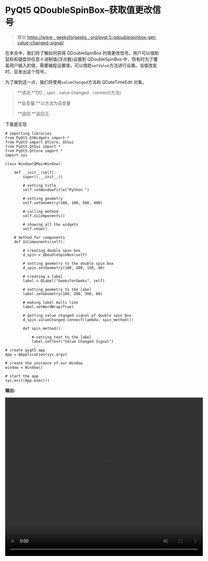 # PyQt5 QDoubleSpinBox–获取值更改信号

> 原文:[https://www . geeksforgeeks . org/pyqt 5-qdoublespinbox-get-value-changed-signal/](https://www.geeksforgeeks.org/pyqt5-qdoublespinbox-getting-value-changed-signal/)

在本文中，我们将了解如何获得 QDoubleSpinBox 的值更改信号。用户可以借助鼠标和键盘将任意十进制值(浮点数)设置到 QDoubleSpinBox 中，但有时为了覆盖用户输入的值，需要编程设置值，可以借助`setValue`方法进行设置。当值改变时，会发出这个信号。

为了做到这一点，我们将使用`valueChanged`方法和 QDateTimeEdit 对象。

> **语法:**DD _ spin . value changed . connect(方法)
> 
> **自变量:**以方法为自变量
> 
> **返回:**返回无

下面是实现

```
# importing libraries
from PyQt5.QtWidgets import * 
from PyQt5 import QtCore, QtGui
from PyQt5.QtGui import * 
from PyQt5.QtCore import * 
import sys

class Window(QMainWindow):

    def __init__(self):
        super().__init__()

        # setting title
        self.setWindowTitle("Python ")

        # setting geometry
        self.setGeometry(100, 100, 500, 400)

        # calling method
        self.UiComponents()

        # showing all the widgets
        self.show()

    # method for components
    def UiComponents(self):

        # creating double spin box
        d_spin = QDoubleSpinBox(self)

        # setting geometry to the double spin box
        d_spin.setGeometry(100, 100, 150, 40)

        # creating a label
        label = QLabel("GeeksforGeeks", self)

        # setting geometry to the label
        label.setGeometry(100, 200, 300, 80)

        # making label multi line
        label.setWordWrap(True)

        # getting value changed signal of double spin box
        d_spin.valueChanged.connect(lambda: spin_method())

        def spin_method():

            # setting text to the label
            label.setText("Value Changed Signal")

# create pyqt5 app
App = QApplication(sys.argv)

# create the instance of our Window
window = Window()

# start the app
sys.exit(App.exec())
```

**输出:**

<video class="wp-video-shortcode" id="video-451447-1" width="640" height="512" preload="metadata" controls=""><source type="video/mp4" src="https://media.geeksforgeeks.org/wp-content/uploads/20200713013011/Python-2020-07-13-01-29-01.mp4?_=1">[https://media.geeksforgeeks.org/wp-content/uploads/20200713013011/Python-2020-07-13-01-29-01.mp4](https://media.geeksforgeeks.org/wp-content/uploads/20200713013011/Python-2020-07-13-01-29-01.mp4)</video>